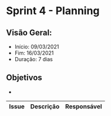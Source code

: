 # Sprint 4 - Planning

## Visão Geral:
* Início: 09/03/2021
* Fim: 16/03/2021
* Duração: 7 dias

## Objetivos
* 

Issue | Descrição | Responsável
---|---|---
